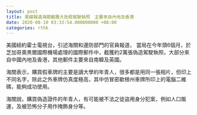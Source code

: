 ```yaml
---
layout: post
title: 美媒報道海關截獲大批假駕駛執照　主要來自內地及香港
date: 2020-08-10 03:33:54.000000000 +08:00
categories: rthk
---
```


美國紐約霍士電視台，引述海關和邊防部門的官員報道， 當局在今年頭6個月，於芝加哥奧黑爾國際機場處理的國際郵件中，截獲約2萬張偽造駕駛執照，大部分來自中國內地及香港，其他郵件主要來自南韓及英國。

海關表示，購買假車牌的主要是讀大學的年青人，很多都是用同一張相片，但印上不同名字，除此之外車牌仿真度極高，其中仿冒密歇根州車牌所印上的電腦二維碼，能夠成功使用。

海關說，購買偽造證件的年青人，有可能被不法之徒盜用身分犯案，例如人口販運，及被恐怖分子用作掩飾身分等。
